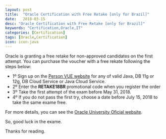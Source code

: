 ```yaml
---
layout: post
title:  "Oracle Certification with Free Retake [only for Brazil]"
date:   2018-03-15
desc: "Oracle Certification with Free Retake [only for Brazil]"
keywords: "Certification,Oracle,IT"
categories: [Certification]
tags: [Oracle,Certification]
icon: icon-java
---
```


Oracle is granting a free retake for non-approved candidates on the first attempt. 
You can purchase the voucher with a free rekate following the steps below:
 - 1º Sign up on the [Person VUE website](http://pearsonvue.com/oracle/) for any of valid Java, DB 11g or 12g, DB Cloud Service or Java Cloud Service.
 - 2º Enter the **RETAKE18BR** promotional code when you register the order
 - 3º Take the first attempt of the exam before May 31, 2018.
 - 4º If you do not pass the first try, choose a date before July 15, 2018 to take the same exame free.
 
For more details, you can see the [Oracle University Oficial website](http://education.oracle.com/pls/web_prod-plq-dad/db_pages.getpage?page_id=991).

So, good luck in the exame.

Thanks for reading.